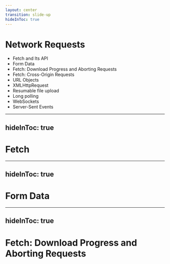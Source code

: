 ```yaml
---
layout: center
transition: slide-up
hideInToc: true
---
```


# Network Requests
<div mt-2 />

- Fetch and Its API
- Form Data
- Fetch: Download Progress and Aborting Requests
- Fetch: Cross-Origin Requests
- URL Objects
- XMLHttpRequest
- Resumable file upload
- Long polling
- WebSockets
- Server-Sent Events


---
hideInToc: true
---

# Fetch

---
hideInToc: true
---

# Form Data

---
hideInToc: true
---

# Fetch: Download Progress and Aborting Requests
